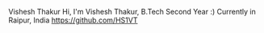 Vishesh Thakur
Hi, I'm Vishesh Thakur, B.Tech Second Year :)
Currently in Raipur, India 
https://github.com/HS1VT
